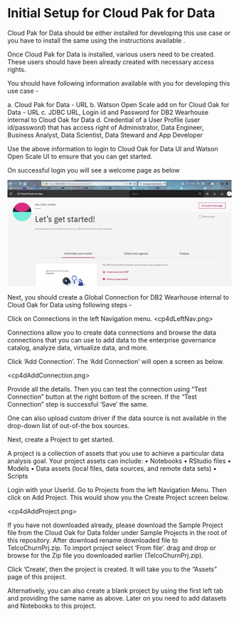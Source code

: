 # Initial Setup for Cloud Pak for Data

Cloud Pak for Data should be either installed for developing this use case or you have to install the same using the instructions available <here>.

Once Cloud Pak for Data is installed, various users need to be created. These users should have been already created with necessary access rights.

You should have following information available with you for developing this use case -

a. Cloud Pak for Data - URL
b. Watson Open Scale add on for Cloud Oak for Data - URL
c. JDBC URL, Login id and Password for DB2 Wearhouse internal to Cloud Oak for Data
d. Credential of a User Profile (user id/password) that has access right of Administrator, Data Engineer, Business Analyst, Data Scientist, Data Steward and App Developer

Use the above information to login to Cloud Oak for Data UI and Watson Open Scale UI to ensure that you can get started.

On successful login you will see a welcome page as below

![](images/cp4dwelcome.png)

Next, you should create a Global Connection for DB2 Wearhouse internal to Cloud Oak for Data using following steps -

Click on Connections in the left Navigation menu.
<cp4dLeftNav.png>

Connections allow you to create data connections and browse the data connections that you can use to add data to the enterprise governance catalog, analyze data, virtualize data, and more. 
 
Click ‘Add Connection’. The ‘Add Connection’ will open a screen as below.

<cp4dAddConnection.png>

Provide all the details. Then you can test the connection using “Test Connection” button at the right bottom of the screen. If the “Test Connection” step is successful ‘Save’ the same. 

One can also upload custom driver if the data source is not available in the drop-down list of out-of-the box sources.


Next, create a Project to get started. 

A project is a collection of assets that you use to achieve a particular data analysis goal. Your project assets can include:
•	Notebooks
•	RStudio files
•	Models
•	Data assets (local files, data sources, and remote data sets)
•	Scripts

Login with your UserId. Go to Projects from the left Navigation Menu. Then click on Add Project. This would show you the Create Project screen below.

<cp4dAddProject.png>

If you have not downloaded already, please download the Sample Project file from the Cloud Oak for Data folder under Sample Projects in the root of this repository. After download rename downloaded file to TelcoChurnPrj<your UserId>.zip. To import project select ‘From file’. drag and drop or browse for the Zip file you downloaded earlier (TelcoChurnPrj<Your UserID>.zip).

Click ‘Create’, then the project is created. It will take you to the “Assets” page of this project. 

Alternatively, you can also create a blank project by using the first left tab and providing the same name as above. Later on you need to add datasets and Notebooks to this project.
